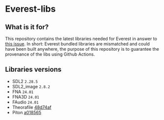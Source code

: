 # Everest-libs
## What is it for?
This repository contains the latest libraries needed for Everest in answer to [this issue](https://github.com/EverestAPI/Everest/issues/720). In short: Everest bundled libraries are mismatched and could have been built anywhere, the purpose of this repository is to guarantee the provenance of the libs using Github Actions.

## Libraries versions
- SDL2 `2.28.5`
- SDL2_image `2.8.2`
- FNA `24.01`
- FNA3D `24.01`
- FAudio `24.01`
- Theorafile [48d74af](https://github.com/FNA-XNA/Theorafile/tree/48d74afcbf838fe95ca56cec142efae07bb56f65)
- Piton [a018565](https://github.com/EverestAPI/Piton/tree/a0185652fb22fbb7857dac9e306fd9660a499f09)